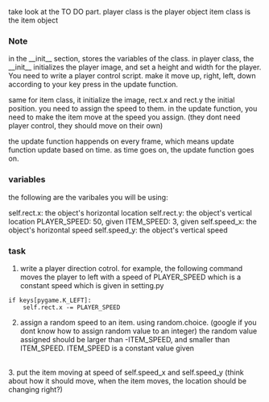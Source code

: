 take look at the TO DO part.
player class is the player object
item class is the item object

### Note
<p>
in the __init__ section, stores the variables of the class. in player class, the __init__ initializes the player image, and set a height and width for the player. You need to write a player control script. make it move up, right, left, down according to your key press in the update function.

same for item class, it initialize the image, rect.x and rect.y the initial position. you need to assign the speed to them.
in the update function, you need to make the item move at the speed you assign. (they dont need player control, they should move on their own)

the update function happends on every frame, which means update function update based on time. as time goes on, the update function goes on.
</p>

### variables
the following are the varibales you will be using:

self.rect.x: the object's horizontal location
self.rect.y: the object's vertical location
PLAYER_SPEED: 50, given
ITEM_SPEED: 3, given
self.speed_x: the object's horizontal speed
self.speed_y: the object's vertical speed
### task

1. write a player direction cotrol.
for example, the following command moves the player to left with a speed of PLAYER_SPEED which is a constant speed which is given in setting.py

```
if keys[pygame.K_LEFT]:
    self.rect.x -= PLAYER_SPEED
```

2. assign a random speed to an item. using random.choice. (google if you dont know how to assign random value to an integer) the random value assigned should be larger than -ITEM_SPEED, and smaller than ITEM_SPEED. ITEM_SPEED is a constant value given
<br>
3. put the item moving at speed of self.speed_x and self.speed_y
(think about how it should move, when the item moves, the location should be changing right?)
